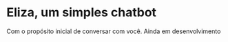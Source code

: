 # Eliza, um simples chatbot
Com o propósito inicial de conversar com você.
Ainda em desenvolvimento
